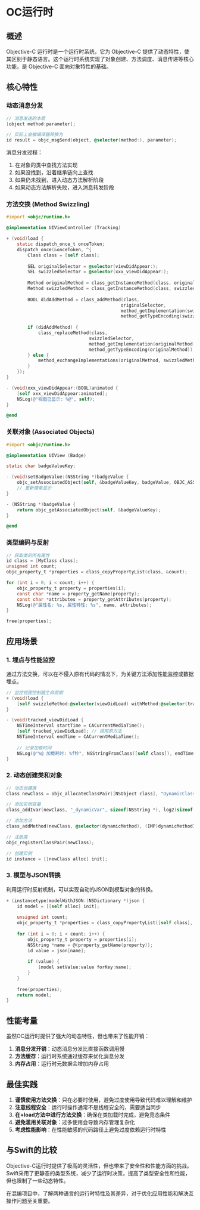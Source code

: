 # OC运行时

## 概述

Objective-C 运行时是一个运行时系统，它为 Objective-C 提供了动态特性，使其区别于静态语言。这个运行时系统实现了对象创建、方法调度、消息传递等核心功能，是 Objective-C 面向对象特性的基础。

## 核心特性

### 动态消息分发

```objective-c
// 消息发送的本质
[object method:parameter];

// 实际上会被编译器转换为
id result = objc_msgSend(object, @selector(method:), parameter);
```

消息分发过程：
1. 在对象的类中查找方法实现
2. 如果没找到，沿着继承链向上查找
3. 如果仍未找到，进入动态方法解析阶段
4. 如果动态方法解析失败，进入消息转发阶段

### 方法交换 (Method Swizzling)

```objective-c
#import <objc/runtime.h>

@implementation UIViewController (Tracking)

+ (void)load {
    static dispatch_once_t onceToken;
    dispatch_once(&onceToken, ^{
        Class class = [self class];
        
        SEL originalSelector = @selector(viewDidAppear:);
        SEL swizzledSelector = @selector(xxx_viewDidAppear:);
        
        Method originalMethod = class_getInstanceMethod(class, originalSelector);
        Method swizzledMethod = class_getInstanceMethod(class, swizzledSelector);
        
        BOOL didAddMethod = class_addMethod(class,
                                           originalSelector,
                                           method_getImplementation(swizzledMethod),
                                           method_getTypeEncoding(swizzledMethod));
        
        if (didAddMethod) {
            class_replaceMethod(class,
                               swizzledSelector,
                               method_getImplementation(originalMethod),
                               method_getTypeEncoding(originalMethod));
        } else {
            method_exchangeImplementations(originalMethod, swizzledMethod);
        }
    });
}

- (void)xxx_viewDidAppear:(BOOL)animated {
    [self xxx_viewDidAppear:animated];
    NSLog(@"视图已显示: %@", self);
}

@end
```

### 关联对象 (Associated Objects)

```objective-c
#import <objc/runtime.h>

@implementation UIView (Badge)

static char badgeValueKey;

- (void)setBadgeValue:(NSString *)badgeValue {
    objc_setAssociatedObject(self, &badgeValueKey, badgeValue, OBJC_ASSOCIATION_COPY_NONATOMIC);
    // 更新徽章显示
}

- (NSString *)badgeValue {
    return objc_getAssociatedObject(self, &badgeValueKey);
}

@end
```

### 类型编码与反射

```objective-c
// 获取类的所有属性
id class = [MyClass class];
unsigned int count;
objc_property_t *properties = class_copyPropertyList(class, &count);

for (int i = 0; i < count; i++) {
    objc_property_t property = properties[i];
    const char *name = property_getName(property);
    const char *attributes = property_getAttributes(property);
    NSLog(@"属性名: %s, 属性特性: %s", name, attributes);
}

free(properties);
```

## 应用场景

### 1. 埋点与性能监控

通过方法交换，可以在不侵入原有代码的情况下，为关键方法添加性能监控或数据埋点。

```objective-c
// 监控视图控制器生命周期
+ (void)load {
    [self swizzleMethod:@selector(viewDidLoad) withMethod:@selector(tracked_viewDidLoad)];
}

- (void)tracked_viewDidLoad {
    NSTimeInterval startTime = CACurrentMediaTime();
    [self tracked_viewDidLoad]; // 调用原方法
    NSTimeInterval endTime = CACurrentMediaTime();
    
    // 记录加载时间
    NSLog(@"%@ 加载耗时: %f秒", NSStringFromClass([self class]), endTime - startTime);
}
```

### 2. 动态创建类和对象

```objective-c
// 动态创建类
Class newClass = objc_allocateClassPair([NSObject class], "DynamicClass", 0);

// 添加实例变量
class_addIvar(newClass, "_dynamicVar", sizeof(NSString *), log2(sizeof(NSString *)), @encode(NSString *));

// 添加方法
class_addMethod(newClass, @selector(dynamicMethod), (IMP)dynamicMethodIMP, "v@:");

// 注册类
objc_registerClassPair(newClass);

// 创建实例
id instance = [[newClass alloc] init];
```

### 3. 模型与JSON转换

利用运行时反射机制，可以实现自动的JSON到模型对象的转换。

```objective-c
+ (instancetype)modelWithJSON:(NSDictionary *)json {
    id model = [[self alloc] init];
    
    unsigned int count;
    objc_property_t *properties = class_copyPropertyList([self class], &count);
    
    for (int i = 0; i < count; i++) {
        objc_property_t property = properties[i];
        NSString *name = @(property_getName(property));
        id value = json[name];
        
        if (value) {
            [model setValue:value forKey:name];
        }
    }
    
    free(properties);
    return model;
}
```

## 性能考量

虽然OC运行时提供了强大的动态特性，但也带来了性能开销：

1. **消息分发开销**：动态消息分发比直接函数调用慢
2. **方法缓存**：运行时系统通过缓存来优化消息分发
3. **内存占用**：运行时元数据会增加内存占用

## 最佳实践

1. **谨慎使用方法交换**：只在必要时使用，避免过度使用导致代码难以理解和维护
2. **注意线程安全**：运行时操作通常不是线程安全的，需要适当同步
3. **在+load方法中进行方法交换**：确保在类加载时完成，避免竞态条件
4. **避免滥用关联对象**：过多使用会导致内存管理复杂化
5. **考虑性能影响**：在性能敏感的代码路径上避免过度依赖运行时特性

## 与Swift的比较

Objective-C运行时提供了极高的灵活性，但也带来了安全性和性能方面的挑战。Swift采用了更静态的类型系统，减少了运行时决策，提高了类型安全性和性能，但也限制了一些动态特性。

在混编项目中，了解两种语言的运行时特性及其差异，对于优化应用性能和解决互操作问题至关重要。